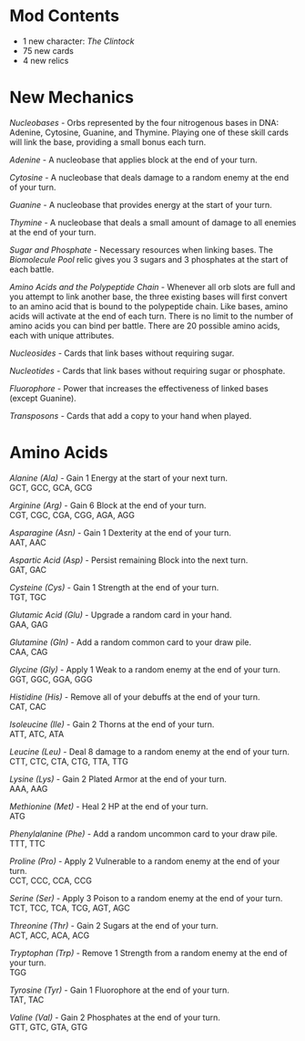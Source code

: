 # Mod Contents

- 1 new character: *The Clintock*
- 75 new cards
- 4 new relics

# New Mechanics

*Nucleobases* - Orbs represented by the four nitrogenous bases in DNA: Adenine, Cytosine, Guanine, and Thymine. Playing one of these skill cards will link the base, providing a small bonus each turn.

*Adenine* - A nucleobase that applies block at the end of your turn.

*Cytosine* - A nucleobase that deals damage to a random enemy at the end of your turn.

*Guanine* - A nucleobase that provides energy at the start of your turn.

*Thymine* - A nucleobase that deals a small amount of damage to all enemies at the end of your turn.

*Sugar and Phosphate* - Necessary resources when linking bases. The *Biomolecule Pool* relic gives you 3 sugars and 3 phosphates at the start of each battle.

*Amino Acids and the Polypeptide Chain* - Whenever all orb slots are full and you attempt to link another base, the three existing bases will first convert to an amino acid that is bound to the polypeptide chain. Like bases, amino acids will activate at the end of each turn. There is no limit to the number of amino acids you can bind per battle. There are 20 possible amino acids, each with unique attributes.

*Nucleosides* - Cards that link bases without requiring sugar.

*Nucleotides* - Cards that link bases without requiring sugar or phosphate.

*Fluorophore* - Power that increases the effectiveness of linked bases (except Guanine).

*Transposons* - Cards that add a copy to your hand when played.

# Amino Acids

*Alanine (Ala)* - Gain 1 Energy at the start of your next turn.<br/>GCT, GCC, GCA, GCG

*Arginine (Arg)* - Gain 6 Block at the end of your turn.<br/>CGT, CGC, CGA, CGG, AGA, AGG

*Asparagine (Asn)* - Gain 1 Dexterity at the end of your turn.<br/>AAT, AAC

*Aspartic Acid (Asp)* - Persist remaining Block into the next turn.<br/>GAT, GAC

*Cysteine (Cys)* - Gain 1 Strength at the end of your turn.<br/>TGT, TGC

*Glutamic Acid (Glu)* - Upgrade a random card in your hand.<br/>GAA, GAG

*Glutamine (Gln)* - Add a random common card to your draw pile.<br/>CAA, CAG

*Glycine (Gly)* - Apply 1 Weak to a random enemy at the end of your turn.<br/>GGT, GGC, GGA, GGG

*Histidine (His)* - Remove all of your debuffs at the end of your turn.<br/>CAT, CAC

*Isoleucine (Ile)* - Gain 2 Thorns at the end of your turn.<br/>ATT, ATC, ATA

*Leucine (Leu)* - Deal 8 damage to a random enemy at the end of your turn.<br/>CTT, CTC, CTA, CTG, TTA, TTG

*Lysine (Lys)* - Gain 2 Plated Armor at the end of your turn.<br/>AAA, AAG

*Methionine (Met)* - Heal 2 HP at the end of your turn.<br/>ATG

*Phenylalanine (Phe)* - Add a random uncommon card to your draw pile.<br/>TTT, TTC

*Proline (Pro)* - Apply 2 Vulnerable to a random enemy at the end of your turn.<br/>CCT, CCC, CCA, CCG

*Serine (Ser)* - Apply 3 Poison to a random enemy at the end of your turn.<br/>TCT, TCC, TCA, TCG, AGT, AGC

*Threonine (Thr)* - Gain 2 Sugars at the end of your turn.<br/>ACT, ACC, ACA, ACG

*Tryptophan (Trp)* - Remove 1 Strength from a random enemy at the end of your turn.<br/>TGG

*Tyrosine (Tyr)* - Gain 1 Fluorophore at the end of your turn.<br/>TAT, TAC

*Valine (Val)* - Gain 2 Phosphates at the end of your turn.<br/>GTT, GTC, GTA, GTG

